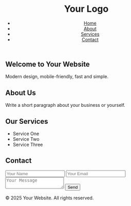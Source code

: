 <!DOCTYPE html>
<html lang="en">
<head>
  <meta charset="UTF-8" />
  <meta name="viewport" content="width=device-width, initial-scale=1.0"/>
  <title>ezhukanal events and catering</title>
  <link rel="stylesheet" href="style.css" />
</head>
<body>
  <header>
    <h1>Your Logo</h1>
    <nav>
      <ul>
        <li><a href="#home">Home</a></li>
        <li><a href="#about">About</a></li>
        <li><a href="#services">Services</a></li>
        <li><a href="#contact">Contact</a></li>
      </ul>
    </nav>
  </header>

  <section id="home" class="hero">
    <h2>Welcome to Your Website</h2>
    <p>Modern design, mobile-friendly, fast and simple.</p>
  </section>

  <section id="about">
    <h2>About Us</h2>
    <p>Write a short paragraph about your business or yourself.</p>
  </section>

  <section id="services">
    <h2>Our Services</h2>
    <ul>
      <li>Service One</li>
      <li>Service Two</li>
      <li>Service Three</li>
    </ul>
  </section>

  <section id="contact">
    <h2>Contact</h2>
    <form>
      <input type="text" placeholder="Your Name" required />
      <input type="email" placeholder="Your Email" required />
      <textarea placeholder="Your Message"></textarea>
      <button type="submit">Send</button>
    </form>
  </section>

  <footer>
    <p>&copy; 2025 Your Website. All rights reserved.</p>
  </footer>
</body>
</html>
